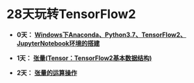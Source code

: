# 28天玩转TensorFlow2



+ **0天： [Windows下Anaconda、Python3.7、TensorFlow2、JupyterNotebook环境的搭建](https://github.com/Anfany/Learning-TensorFlow2-in-28-days/blob/master/0.md)**

+ **1天： [张量(Tensor：TensorFlow2基本数据结构)](https://github.com/Anfany/Learning-TensorFlow2-in-28-days/blob/master/1_tensor.ipynb)**

+ **2天： [张量的运算操作](https://github.com/Anfany/Learning-TensorFlow2-in-28-days/blob/master/2_tensor_operation.ipynb)**
